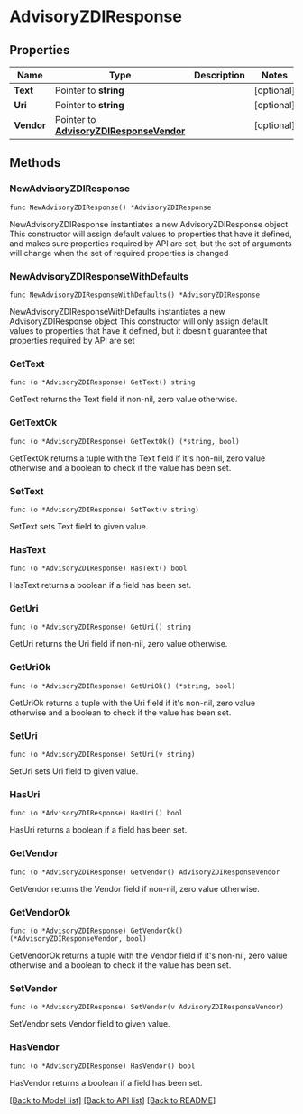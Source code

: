 # AdvisoryZDIResponse

## Properties

Name | Type | Description | Notes
------------ | ------------- | ------------- | -------------
**Text** | Pointer to **string** |  | [optional] 
**Uri** | Pointer to **string** |  | [optional] 
**Vendor** | Pointer to [**AdvisoryZDIResponseVendor**](AdvisoryZDIResponseVendor.md) |  | [optional] 

## Methods

### NewAdvisoryZDIResponse

`func NewAdvisoryZDIResponse() *AdvisoryZDIResponse`

NewAdvisoryZDIResponse instantiates a new AdvisoryZDIResponse object
This constructor will assign default values to properties that have it defined,
and makes sure properties required by API are set, but the set of arguments
will change when the set of required properties is changed

### NewAdvisoryZDIResponseWithDefaults

`func NewAdvisoryZDIResponseWithDefaults() *AdvisoryZDIResponse`

NewAdvisoryZDIResponseWithDefaults instantiates a new AdvisoryZDIResponse object
This constructor will only assign default values to properties that have it defined,
but it doesn't guarantee that properties required by API are set

### GetText

`func (o *AdvisoryZDIResponse) GetText() string`

GetText returns the Text field if non-nil, zero value otherwise.

### GetTextOk

`func (o *AdvisoryZDIResponse) GetTextOk() (*string, bool)`

GetTextOk returns a tuple with the Text field if it's non-nil, zero value otherwise
and a boolean to check if the value has been set.

### SetText

`func (o *AdvisoryZDIResponse) SetText(v string)`

SetText sets Text field to given value.

### HasText

`func (o *AdvisoryZDIResponse) HasText() bool`

HasText returns a boolean if a field has been set.

### GetUri

`func (o *AdvisoryZDIResponse) GetUri() string`

GetUri returns the Uri field if non-nil, zero value otherwise.

### GetUriOk

`func (o *AdvisoryZDIResponse) GetUriOk() (*string, bool)`

GetUriOk returns a tuple with the Uri field if it's non-nil, zero value otherwise
and a boolean to check if the value has been set.

### SetUri

`func (o *AdvisoryZDIResponse) SetUri(v string)`

SetUri sets Uri field to given value.

### HasUri

`func (o *AdvisoryZDIResponse) HasUri() bool`

HasUri returns a boolean if a field has been set.

### GetVendor

`func (o *AdvisoryZDIResponse) GetVendor() AdvisoryZDIResponseVendor`

GetVendor returns the Vendor field if non-nil, zero value otherwise.

### GetVendorOk

`func (o *AdvisoryZDIResponse) GetVendorOk() (*AdvisoryZDIResponseVendor, bool)`

GetVendorOk returns a tuple with the Vendor field if it's non-nil, zero value otherwise
and a boolean to check if the value has been set.

### SetVendor

`func (o *AdvisoryZDIResponse) SetVendor(v AdvisoryZDIResponseVendor)`

SetVendor sets Vendor field to given value.

### HasVendor

`func (o *AdvisoryZDIResponse) HasVendor() bool`

HasVendor returns a boolean if a field has been set.


[[Back to Model list]](../README.md#documentation-for-models) [[Back to API list]](../README.md#documentation-for-api-endpoints) [[Back to README]](../README.md)


